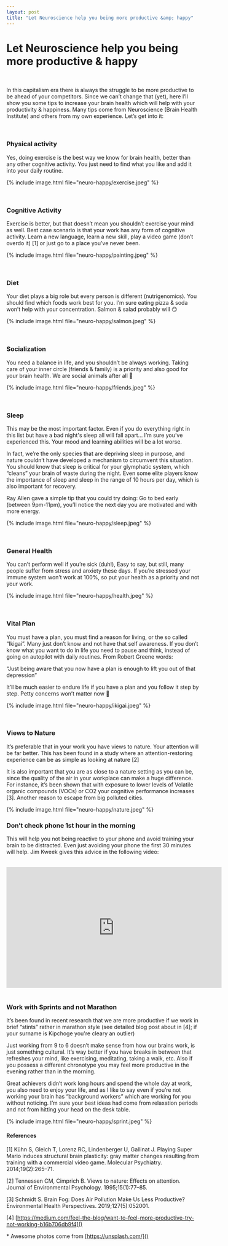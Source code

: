 ```yaml
---
layout: post
title: "Let Neuroscience help you being more productive &amp; happy"
---
```


# Let Neuroscience help you being more productive &amp; happy

<br>

In this capitalism era there is always the struggle to be more productive to be ahead of your competitors. Since we can’t change that (yet), here I’ll show you some tips to increase your brain health which will help with your productivity & happiness. Many tips come from Neuroscience (Brain Health Institute) and others from my own experience. Let’s get into it:

<br>

### Physical activity

Yes, doing exercise is the best way we know for brain health, better than any other
cognitive activity. You just need to find what you like and add it into your daily routine.

{% include image.html file="neuro-happy/exercise.jpeg" %}

<br>

### Cognitive Activity

Exercise is better, but that doesn’t mean you shouldn’t exercise your mind as well. Best case scenario is that your work has any form of cognitive activity. Learn a new language, learn a new skill, play a video game (don’t overdo it) [1] or just go to a place you’ve never been.

{% include image.html file="neuro-happy/painting.jpeg" %}

<br>

### Diet

Your diet plays a big role but every person is different (nutrigenomics). You should find which foods work best for you. I’m sure eating pizza & soda won’t help with your concentration. Salmon & salad probably will 😏

{% include image.html file="neuro-happy/salmon.jpeg" %}

<br>

### Socialization

You need a balance in life, and you shouldn’t be always working. Taking care of your inner circle (friends & family) is a priority and also good for your brain health. We are social animals after all 🐒

{% include image.html file="neuro-happy/friends.jpeg" %}

<br>

### Sleep

This may be the most important factor. Even if you do everything right in this list but have a bad night's sleep all will fall apart... I’m sure you’ve experienced this. Your mood and learning abilities will be a lot worse.

In fact, we’re the only species that are depriving sleep in purpose, and nature couldn’t have developed a mechanism to circumvent this situation. You should know that sleep is critical for your glymphatic system, which “cleans” your brain of waste during the night. Even some elite players know the importance of sleep and sleep in the range of 10 hours per day, which is also important for recovery.

Ray Allen gave a simple tip that you could try doing: Go to bed early (between 9pm-11pm), you’ll notice the next day you are motivated and with more energy.

{% include image.html file="neuro-happy/sleep.jpeg" %}

<br>

### General Health

You can’t perform well if you’re sick (duh!), Easy to say, but still, many people suffer from stress and anxiety these days. If you’re stressed your immune system won’t work at 100%, so put your health as a priority and not your work.

{% include image.html file="neuro-happy/health.jpeg" %}

<br>

### Vital Plan

You must have a plan, you must find a reason for living, or the so called “Ikigai”. Many just don’t know and not have that self awareness. If you don’t know what you want to do in life you need to pause and think, instead of going on autopilot with daily routines. From Robert Greene words:

“Just being aware that you now have a plan is enough to lift you out of that depression”

It’ll be much easier to endure life if you have a plan and you follow it step by step. Petty concerns won’t matter now 🤷‍

{% include image.html file="neuro-happy/ikigai.jpeg" %}

<br>

### Views to Nature

It’s preferable that in your work you have views to nature. Your attention will be far better. This has been found in a study where an attention-restoring experience can be as simple as looking at nature [2]

It is also important that you are as close to a nature setting as you can be, since the quality of the air in your workplace can make a huge difference. For instance, it’s been shown that with exposure to lower levels of Volatile organic compounds (VOCs) or CO2 your cognitive performance increases [3]. Another reason to escape from big polluted cities.

{% include image.html file="neuro-happy/nature.jpeg" %}

### Don’t check phone 1st hour in the morning

This will help you not being reactive to your phone and avoid training your brain to be distracted. Even just avoiding your phone the first 30 minutes will help. Jim Kweek gives this advice in the following video:

<br>

<center>
  <iframe
    width="560"
    height="315"
    src="https://www.youtube.com/embed/YoceNpQNytI?rel=0"
    frameborder="0"
    allowfullscreen>
  </iframe>
</center>

<br>

### Work with Sprints and not Marathon
It’s been found in recent research that we are more productive if we work in brief “stints” rather in marathon style (see detailed blog post about in [4]; if your surname is Kipchoge you're cleary an outlier)

Just working from 9 to 6 doesn’t make sense from how our brains work, is just something cultural. It’s way better if you have breaks in between that refreshes your mind, like exercising, meditating, taking a walk, etc. Also if you possess a different chronotype you may feel more productive in the evening rather than in the morning.

Great achievers didn’t work long hours and spend the whole day at work, you also need to enjoy your life, and as I like to say even if you’re not working your brain has “background workers” which are working for you without noticing. I’m sure your best ideas had come from relaxation periods and not from hitting your head on the desk table.

{% include image.html file="neuro-happy/sprint.jpeg" %}



#### References

[1] Kühn S, Gleich T, Lorenz RC, Lindenberger U, Gallinat J. Playing Super Mario induces structural brain plasticity: gray matter changes resulting from training with a commercial video game. Molecular Psychiatry. 2014;19(2):265–71.

[2] Tennessen CM, Cimprich B. Views to nature: Effects on attention. Journal of Environmental Psychology. 1995;15(1):77–85.

[3] Schmidt S. Brain Fog: Does Air Pollution Make Us Less Productive? Environmental Health Perspectives. 2019;127(5):052001.

[4] [https://medium.com/feel-the-blog/want-to-feel-more-productive-try-not-working-b16b706db9f4]()

\* Awesome photos come from [https://unsplash.com/]()
